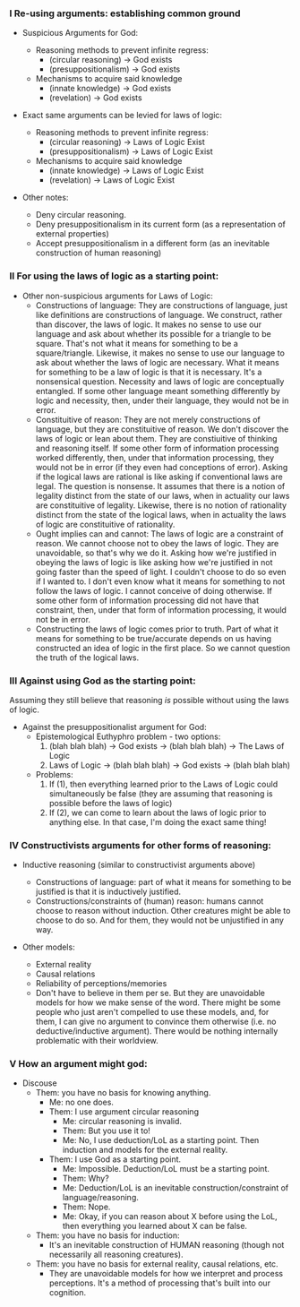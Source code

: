 ### I Re-using arguments: establishing common ground

- Suspicious Arguments for God:
    - Reasoning methods to prevent infinite regress:
        - (circular reasoning) -> God exists
        - (presuppositionalism) -> God exists
    - Mechanisms to acquire said knowledge
        - (innate knowledge) -> God exists
        - (revelation) -> God exists
        
- Exact same arguments can be levied for laws of logic:
    - Reasoning methods to prevent infinite regress:
        - (circular reasoning) -> Laws of Logic Exist
        - (presuppositionalism) -> Laws of Logic Exist
    - Mechanisms to acquire said knowledge
        - (innate knowledge) -> Laws of Logic Exist
        - (revelation) -> Laws of Logic Exist

- Other notes:
    - Deny circular reasoning.
    - Deny presuppositionalism in its current form (as a representation of external properties)
    - Accept presuppositionalism in a different form (as an inevitable construction of human reasoning)

### II For using the laws of logic as a starting point:

- Other non-suspicious arguments for Laws of Logic:
    - Constructions of language: They are constructions of language, just like definitions are constructions of language. We construct, rather than discover, the laws of logic. It makes no sense to use our language and ask about whether its possible for a triangle to be square. That's not what it means for something to be a square/triangle. Likewise, it makes no sense to use our language to ask about whether the laws of logic are necessary. What it means for something to be a law of logic is that it is necessary. It's a nonsensical question. Necessity and laws of logic are conceptually entangled. If some other language meant something differently by logic and necessity, then, under their language, they would not be in error.
    - Constituitive of reason: They are not merely constructions of language, but they are constituitive of reason. We don't discover the laws of logic or lean about them. They are constiuitive of thinking and reasoning itself. If some other form of information processing worked differently, then, under that information processing, they would not be in error (if they even had conceptions of error). Asking if the logical laws are rational is like asking if conventional laws are legal. The question is nonsense. It assumes that there is a notion of legality distinct from the state of our laws, when in actuality our laws are constituitive of legality. Likewise, there is no notion of rationality distinct from the state of the logical laws, when in actuality the laws of logic are constituitive of rationality.
    - Ought implies can and cannot: The laws of logic are a constraint of reason. We cannot choose not to obey the laws of logic. They are unavoidable, so that's why we do it. Asking how we're justified in obeying the laws of logic is like asking how we're justified in not going faster than the speed of light. I couldn't choose to do so even if I wanted to. I don't even know what it means for something to not follow the laws of logic. I cannot conceive of doing otherwise. If some other form of information processing did not have that constraint, then, under that form of information processing, it would not be in error. 
    - Constructing the laws of logic comes prior to truth. Part of what it means for something to be true/accurate depends on us having constructed an idea of logic in the first place. So we cannot question the truth of the logical laws.

### III Against using God as the starting point:

Assuming they still believe that reasoning *is* possible without using the laws of logic.

- Against the presuppositionalist argument for God: 
    - Epistemological Euthyphro problem - two options:
        1. (blah blah blah) -> God exists -> (blah blah blah) -> The Laws of Logic
        2. Laws of Logic -> (blah blah blah) -> God exists -> (blah blah blah)
    - Problems:
        1. If (1), then everything learned prior to the Laws of Logic could simultaneously be false (they are assuming that reasoning is possible before the laws of logic)
        2. If (2), we can come to learn about the laws of logic prior to anything else. In that case, I'm doing the exact same thing!

### IV Constructivists arguments for other forms of reasoning:

- Inductive reasoning (similar to constructivist arguments above)
    - Constructions of language: part of what it means for something to be justified is that it is inductively justified.
    - Constructions/constraints of (human) reason: humans cannot choose to reason without induction. Other creatures might be able to choose to do so. And for them, they would not be unjustified in any way.

- Other models:
    - External reality
    - Causal relations
    - Reliability of perceptions/memories
    - Don't have to believe in them per se. But they are unavoidable models for how we make sense of the word. There might be some people who just aren't compelled to use these models, and, for them, I can give no argument to convince them otherwise (i.e. no deductive/inductive argument). There would be nothing internally problematic with their worldview.

### V How an argument might god:

- Discouse
    - Them: you have no basis for knowing anything.
        - Me: no one does.
        - Them: I use argument circular reasoning
            - Me: circular reasoning is invalid.
            - Them: But you use it to!
            - Me: No, I use deduction/LoL as a starting point. Then induction and models for the external reality.
        - Them: I use God as a starting point.
            - Me: Impossible. Deduction/LoL must be a starting point.
            - Them: Why?
            - Me: Deduction/LoL is an inevitable construction/constraint of language/reasoning.
            - Them: Nope.
            - Me: Okay, if you can reason about X before using the LoL, then everything you learned about X can be false.
    - Them: you have no basis for induction:
        - It's an inevitable construction of HUMAN reasoning (though not necessarily all reasoning creatures).
    - Them: you have no basis for external reality, causal relations, etc.
        - They are unavoidable models for how we interpret and process perceptions. It's a method of processing that's built into our cognition.
